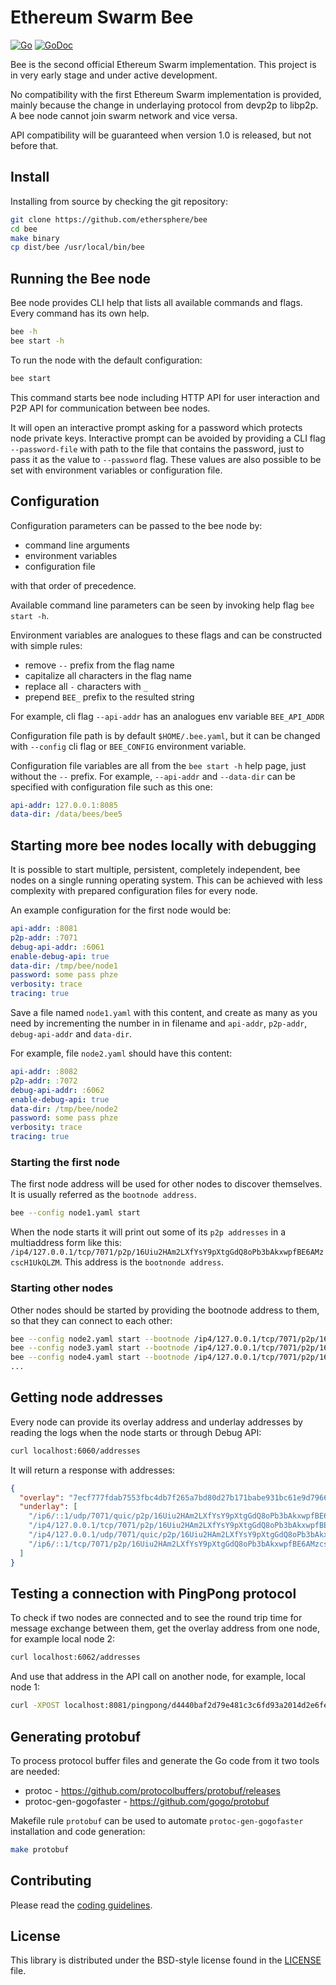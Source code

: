 # Ethereum Swarm Bee

[![Go](https://github.com/ethersphere/bee/workflows/Go/badge.svg)](https://github.com/ethersphere/bee/actions)
[![GoDoc](https://godoc.org/github.com/ethersphere/bee?status.svg)](https://godoc.org/github.com/ethersphere/bee)

Bee is the second official Ethereum Swarm implementation. This project is in very early stage and under active development.

No compatibility with the first Ethereum Swarm implementation is provided, mainly because the change in underlaying protocol from devp2p to libp2p. A bee node cannot join swarm network and vice versa.

API compatibility will be guaranteed when version 1.0 is released, but not before that.

## Install

Installing from source by checking the git repository:

```sh
git clone https://github.com/ethersphere/bee
cd bee
make binary
cp dist/bee /usr/local/bin/bee
```

## Running the Bee node

Bee node provides CLI help that lists all available commands and flags. Every command has its own help.

```sh
bee -h
bee start -h
```

To run the node with the default configuration:

```sh
bee start
```

This command starts bee node including HTTP API for user interaction and P2P API for communication between bee nodes.

It will open an interactive prompt asking for a password which protects node private keys. Interactive prompt can be avoided by providing a CLI flag `--password-file` with path to the file that contains the password, just to pass it as the value to `--password` flag. These values are also possible to be set with environment variables or configuration file.

## Configuration

Configuration parameters can be passed to the bee node by:

- command line arguments
- environment variables
- configuration file

with that order of precedence.

Available command line parameters can be seen by invoking help flag `bee start -h`.

Environment variables are analogues to these flags and can be constructed with simple rules:

- remove `--` prefix from the flag name
- capitalize all characters in the flag name
- replace all `-` characters with `_`
- prepend `BEE_` prefix to the resulted string

For example, cli flag `--api-addr` has an analogues env variable `BEE_API_ADDR`

Configuration file path is by default `$HOME/.bee.yaml`, but it can be changed with `--config` cli flag or `BEE_CONFIG` environment variable.

Configuration file variables are all from the `bee start -h` help page, just without the `--` prefix. For example, `--api-addr` and `--data-dir` can be specified with configuration file such as this one:

```yaml
api-addr: 127.0.0.1:8085
data-dir: /data/bees/bee5
```

## Starting more bee nodes locally with debugging

It is possible to start multiple, persistent, completely independent, bee nodes on a single running operating system. This can be achieved with less complexity with prepared configuration files for every node.

An example configuration for the first node would be:

```yaml
api-addr: :8081
p2p-addr: :7071
debug-api-addr: :6061
enable-debug-api: true
data-dir: /tmp/bee/node1
password: some pass phze
verbosity: trace
tracing: true
```

Save a file named `node1.yaml` with this content, and create as many as you need by incrementing the number in in filename and `api-addr`, `p2p-addr`, `debug-api-addr` and `data-dir`.

For example, file `node2.yaml` should have this content:

```yaml
api-addr: :8082
p2p-addr: :7072
debug-api-addr: :6062
enable-debug-api: true
data-dir: /tmp/bee/node2
password: some pass phze
verbosity: trace
tracing: true
```

### Starting the first node

The first node address will be used for other nodes to discover themselves. It is usually referred as the `bootnode address`.

```sh
bee --config node1.yaml start
```

When the node starts it will print out some of its `p2p addresses` in a multiaddress form like this: `/ip4/127.0.0.1/tcp/7071/p2p/16Uiu2HAm2LXfYsY9pXtgGdQ8oPb3bAkxwpfBE6AMzcscH1UkQLZM`. This address is the `bootnonde address`.

### Starting other nodes

Other nodes should be started by providing the bootnode address to them, so that they can connect to each other:

```sh
bee --config node2.yaml start --bootnode /ip4/127.0.0.1/tcp/7071/p2p/16Uiu2HAm2LXfYsY9pXtgGdQ8oPb3bAkxwpfBE6AMzcscH1UkQLZM
bee --config node3.yaml start --bootnode /ip4/127.0.0.1/tcp/7071/p2p/16Uiu2HAm2LXfYsY9pXtgGdQ8oPb3bAkxwpfBE6AMzcscH1UkQLZM
bee --config node4.yaml start --bootnode /ip4/127.0.0.1/tcp/7071/p2p/16Uiu2HAm2LXfYsY9pXtgGdQ8oPb3bAkxwpfBE6AMzcscH1UkQLZM
...
```

## Getting node addresses

Every node can provide its overlay address and underlay addresses by reading the logs when the node starts or through Debug API:

```sh
curl localhost:6060/addresses
```

It will return a response with addresses:

```json
{
  "overlay": "7ecf777fdab7553fbc4db7f265a7bd80d27b171babe931bc61e9d7966974ef47",
  "underlay": [
    "/ip6/::1/udp/7071/quic/p2p/16Uiu2HAm2LXfYsY9pXtgGdQ8oPb3bAkxwpfBE6AMzcscH1UkQLZM",
    "/ip4/127.0.0.1/tcp/7071/p2p/16Uiu2HAm2LXfYsY9pXtgGdQ8oPb3bAkxwpfBE6AMzcscH1UkQLZM",
    "/ip4/127.0.0.1/udp/7071/quic/p2p/16Uiu2HAm2LXfYsY9pXtgGdQ8oPb3bAkxwpfBE6AMzcscH1UkQLZM",
    "/ip6/::1/tcp/7071/p2p/16Uiu2HAm2LXfYsY9pXtgGdQ8oPb3bAkxwpfBE6AMzcscH1UkQLZM",
  ]
}
```

## Testing a connection with PingPong protocol

To check if two nodes are connected and to see the round trip time for message exchange between them, get the overlay address from one node, for example local node 2:

```sh
curl localhost:6062/addresses
```

And use that address in the API call on another node, for example, local node 1:

```sh
curl -XPOST localhost:8081/pingpong/d4440baf2d79e481c3c6fd93a2014d2e6fe0386418829439f26d13a8253d04f1
```

## Generating protobuf

To process protocol buffer files and generate the Go code from it two tools are needed:

- protoc - https://github.com/protocolbuffers/protobuf/releases
- protoc-gen-gogofaster - https://github.com/gogo/protobuf

Makefile rule `protobuf` can be used to automate `protoc-gen-gogofaster` installation and code generation:

```sh
make protobuf
```

## Contributing

Please read the [coding guidelines](CODING.md).

## License

This library is distributed under the BSD-style license found in the [LICENSE](LICENSE) file.

